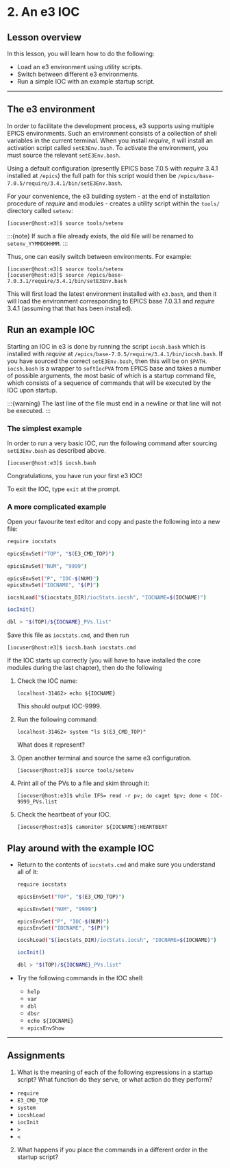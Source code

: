 # 2. An e3 IOC

## Lesson overview

In this lesson, you will learn how to do the following:

* Load an e3 environment using utility scripts.
* Switch between different e3 environments.
* Run a simple IOC with an example startup script.

---

## The e3 environment

In order to facilitate the development process, e3 supports using multiple EPICS
environments. Such an environment consists of a collection of shell variables in
the current terminal. When you install *require*, it will install an activation
script called `setE3Env.bash`. To activate the environment, you must source the
relevant `setE3Env.bash`.

Using a default configuration (presently EPICS base 7.0.5 with *require* 3.4.1
installed at `/epics`) the full path for this script would then be
`/epics/base-7.0.5/require/3.4.1/bin/setE3Env.bash`.

For your convenience, the e3 building system - at the end of installation
procedure of *require* and modules - creates a utility script within the
`tools/` directory called `setenv`:

```console
[iocuser@host:e3]$ source tools/setenv
```

:::{note}
If such a file already exists, the old file will be renamed to `setenv_YYMMDDHHMM`.
:::

Thus, one can easily switch between environments. For example:

```console
[iocuser@host:e3]$ source tools/setenv
[iocuser@host:e3]$ source /epics/base-7.0.3.1/require/3.4.1/bin/setE3Env.bash
```

This will first load the latest environment installed with `e3.bash`, and then
it will load the environment corresponding to EPICS base 7.0.3.1 and *require*
3.4.1 (assuming that that has been installed).

## Run an example IOC

Starting an IOC in e3 is done by running the script `iocsh.bash` which is
installed with *require* at `/epics/base-7.0.5/require/3.4.1/bin/iocsh.bash`. If
you have sourced the correct `setE3Env.bash`, then this will be on `$PATH`.
`iocsh.bash` is a wrapper to `softIocPVA` from EPICS base and takes a number of
possible arguments, the most basic of which is a startup command file, which
consists of a sequence of commands that will be executed by the IOC upon
startup.

:::{warning}
The last line of the file must end in a newline or that line will not be executed.
:::

### The simplest example

In order to run a very basic IOC, run the following command after sourcing
`setE3Env.bash` as described above.

```console
[iocuser@host:e3]$ iocsh.bash
```

Congratulations, you have run your first e3 IOC!

To exit the IOC, type `exit` at the prompt.

### A more complicated example

Open your favourite text editor and copy and paste the following into a new file:

```bash
require iocstats

epicsEnvSet("TOP", "$(E3_CMD_TOP)")

epicsEnvSet("NUM", "9999")

epicsEnvSet("P", "IOC-$(NUM)")
epicsEnvSet("IOCNAME", "$(P)")

iocshLoad("$(iocstats_DIR)/iocStats.iocsh", "IOCNAME=$(IOCNAME)")

iocInit()

dbl > "$(TOP)/${IOCNAME}_PVs.list"

```

Save this file as `iocstats.cmd`, and then run

```console
[iocuser@host:e3]$ iocsh.bash iocstats.cmd
```

If the IOC starts up correctly (you will have to have installed the core modules
during the last chapter), then do the following

1. Check the IOC name:

   ```console
   localhost-31462> echo ${IOCNAME}
   ```

   This should output IOC-9999.

2. Run the following command:

   ```console
   localhost-31462> system "ls $(E3_CMD_TOP)"
   ```

   What does it represent?

3. Open another terminal and source the same e3 configuration.

   ```console
   [iocuser@host:e3]$ source tools/setenv
   ```

4. Print all of the PVs to a file and skim through it:

   ```console
   [iocuser@host:e3]$ while IFS= read -r pv; do caget $pv; done < IOC-9999_PVs.list
   ```

5. Check the heartbeat of your IOC.

   ```console
   [iocuser@host:e3]$ camonitor ${IOCNAME}:HEARTBEAT
   ```

## Play around with the example IOC

* Return to the contents of `iocstats.cmd` and make sure you understand all of it:

  ```bash
  require iocstats

  epicsEnvSet("TOP", "$(E3_CMD_TOP)")

  epicsEnvSet("NUM", "9999")

  epicsEnvSet("P", "IOC-$(NUM)")
  epicsEnvSet("IOCNAME", "$(P)")

  iocshLoad("$(iocstats_DIR)/iocStats.iocsh", "IOCNAME=$(IOCNAME)")

  iocInit()

  dbl > "$(TOP)/${IOCNAME}_PVs.list"

  ```

* Try the following commands in the IOC shell:
  * `help`
  * `var`
  * `dbl`
  * `dbsr`
  * `echo ${IOCNAME}`
  * `epicsEnvShow`

---

## Assignments

1. What is the meaning of each of the following expressions in a startup script?
   What function do they serve, or what action do they perform?
  * `require`
  * `E3_CMD_TOP`
  * `system`
  * `iocshLoad`
  * `iocInit`
  * `>`
  * `<`

2. What happens if you place the commands in a different order in the startup
   script?

